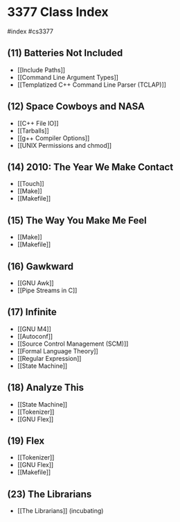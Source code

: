 # 3377 Class Index
#index #cs3377 

## (11) Batteries Not Included
- [[Include Paths]]
- [[Command Line Argument Types]]
- [[Templatized C++ Command Line Parser (TCLAP)]]

## (12) Space Cowboys and NASA
- [[C++ File IO]]
- [[Tarballs]]
- [[g++ Compiler Options]]
- [[UNIX Permissions and chmod]]

## (14) 2010: The Year We Make Contact
- [[Touch]]
- [[Make]]
- [[Makefile]]

## (15) The Way You Make Me Feel
- [[Make]]
- [[Makefile]]

## (16) Gawkward
- [[GNU Awk]]
- [[Pipe Streams in C]]

## (17) Infinite
- [[GNU M4]]
- [[Autoconf]]
- [[Source Control Management (SCM)]]
- [[Formal Language Theory]]
- [[Regular Expression]]
- [[State Machine]]

## (18) Analyze This
- [[State Machine]]
- [[Tokenizer]]
- [[GNU Flex]]

## (19) Flex
- [[Tokenizer]]
- [[GNU Flex]]
- [[Makefile]]

## (23) The Librarians
- [[The Librarians]] (incubating)
